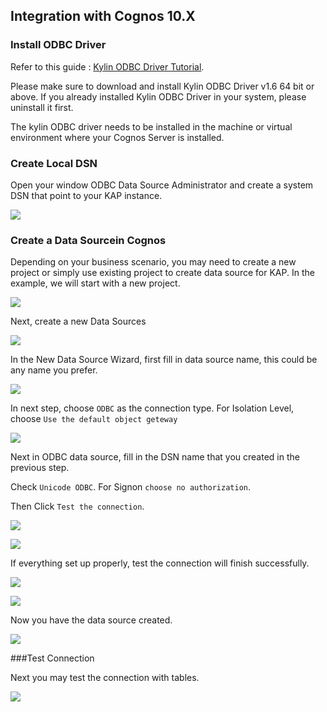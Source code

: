 ## Integration with Cognos 10.X

### Install ODBC Driver

Refer to this guide : [Kylin ODBC Driver Tutorial](../driver/odbc.en.md).

Please make sure to download and install Kylin ODBC Driver v1.6 64 bit or above. If you already installed Kylin ODBC Driver in your system, please uninstall it first.  

The kylin ODBC driver needs to be installed in the machine or virtual environment where your Cognos Server is installed.

### Create Local DSN

Open your window ODBC Data Source Administrator and create a system DSN that point to your KAP instance.

![](images/cognos/0.png)

### Create a Data Sourcein Cognos

Depending on your business scenario, you may need to create a new project or simply use existing project to create data source for KAP. In the example, we will start with a new project. 

![](images/cognos/1.png)

Next, create a new Data Sources

![](images/cognos/2.png)

In the New Data Source Wizard, first fill in data source name, this could be any name you prefer.

![](images/cognos/3.png)

In next step, choose `ODBC` as the connection type. For Isolation Level, choose `Use the default object geteway`  

![](images/cognos/4.png)

Next in ODBC data source, fill in the DSN name that you created in the previous step.

Check `Unicode ODBC`. For Signon `choose no authorization`.

Then Click `Test the connection`.

![](images/cognos/5.png)

![](images/cognos/6.png)

If everything set up properly, test the connection will finish successfully.

![](images/cognos/7.png)

![](images/cognos/8.png)

Now you have the data source created.

![](images/cognos/9.png)

###Test Connection

Next you may test the connection with tables.

![](images/cognos/10.png)